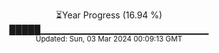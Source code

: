 <p align="center">
⏳Year Progress (16.94 %)<br>
█████▁▁▁▁▁▁▁▁▁▁▁▁▁▁▁▁▁▁▁▁▁▁▁▁▁ <br>
<sub>Updated: Sun, 03 Mar 2024 00:09:13 GMT</sub>
</p>

